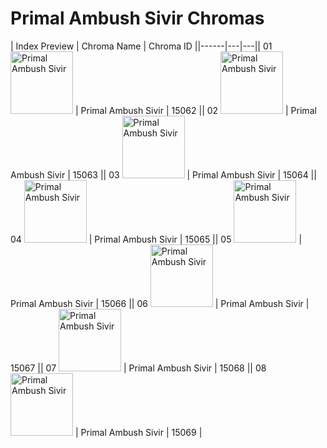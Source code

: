 # Primal Ambush Sivir Chromas

| Index  Preview | Chroma Name | Chroma ID ||------|---|---|| 01  <img src='https://raw.communitydragon.org/latest/plugins/rcp-be-lol-game-data/global/default/v1/champion-chroma-images/15/15062.png' alt='Primal Ambush Sivir' width='100'> | Primal Ambush Sivir | 15062 || 02  <img src='https://raw.communitydragon.org/latest/plugins/rcp-be-lol-game-data/global/default/v1/champion-chroma-images/15/15063.png' alt='Primal Ambush Sivir' width='100'> | Primal Ambush Sivir | 15063 || 03  <img src='https://raw.communitydragon.org/latest/plugins/rcp-be-lol-game-data/global/default/v1/champion-chroma-images/15/15064.png' alt='Primal Ambush Sivir' width='100'> | Primal Ambush Sivir | 15064 || 04  <img src='https://raw.communitydragon.org/latest/plugins/rcp-be-lol-game-data/global/default/v1/champion-chroma-images/15/15065.png' alt='Primal Ambush Sivir' width='100'> | Primal Ambush Sivir | 15065 || 05  <img src='https://raw.communitydragon.org/latest/plugins/rcp-be-lol-game-data/global/default/v1/champion-chroma-images/15/15066.png' alt='Primal Ambush Sivir' width='100'> | Primal Ambush Sivir | 15066 || 06  <img src='https://raw.communitydragon.org/latest/plugins/rcp-be-lol-game-data/global/default/v1/champion-chroma-images/15/15067.png' alt='Primal Ambush Sivir' width='100'> | Primal Ambush Sivir | 15067 || 07  <img src='https://raw.communitydragon.org/latest/plugins/rcp-be-lol-game-data/global/default/v1/champion-chroma-images/15/15068.png' alt='Primal Ambush Sivir' width='100'> | Primal Ambush Sivir | 15068 || 08  <img src='https://raw.communitydragon.org/latest/plugins/rcp-be-lol-game-data/global/default/v1/champion-chroma-images/15/15069.png' alt='Primal Ambush Sivir' width='100'> | Primal Ambush Sivir | 15069 |